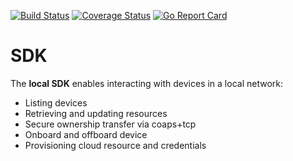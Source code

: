 
[![Build Status](https://travis-ci.com/go-ocf/sdk.svg?branch=master)](https://travis-ci.com/go-ocf/sdk)
[![Coverage Status](https://codecov.io/gh/go-ocf/sdk/branch/master/graph/badge.svg)](https://codecov.io/gh/go-ocf/sdk)
[![Go Report Card](https://goreportcard.com/badge/go-ocf/sdk)](https://goreportcard.com/report/go-ocf/sdk)

# SDK

The **local SDK** enables interacting with devices in a local network:
- Listing devices 
- Retrieving and updating resources
- Secure ownership transfer via coaps+tcp
- Onboard and offboard device
- Provisioning cloud resource and credentials